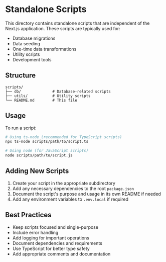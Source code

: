 # Standalone Scripts

This directory contains standalone scripts that are independent of the Next.js application. These scripts are typically used for:

- Database migrations
- Data seeding
- One-time data transformations
- Utility scripts
- Development tools

## Structure

```
scripts/
├── db/              # Database-related scripts
├── utils/           # Utility scripts
└── README.md        # This file
```

## Usage

To run a script:

```bash
# Using ts-node (recommended for TypeScript scripts)
npx ts-node scripts/path/to/script.ts

# Using node (for JavaScript scripts)
node scripts/path/to/script.js
```

## Adding New Scripts

1. Create your script in the appropriate subdirectory
2. Add any necessary dependencies to the root `package.json`
3. Document the script's purpose and usage in its own README if needed
4. Add any environment variables to `.env.local` if required

## Best Practices

- Keep scripts focused and single-purpose
- Include error handling
- Add logging for important operations
- Document dependencies and requirements
- Use TypeScript for better type safety
- Add appropriate comments and documentation
